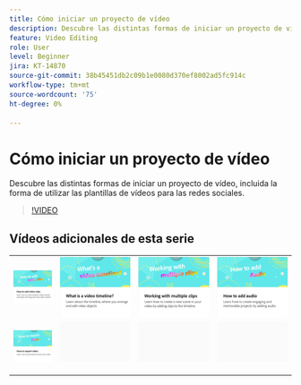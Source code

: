 ```yaml
---
title: Cómo iniciar un proyecto de vídeo
description: Descubre las distintas formas de iniciar un proyecto de vídeo, incluida la forma de utilizar las plantillas de vídeos para las redes sociales
feature: Video Editing
role: User
level: Beginner
jira: KT-14870
source-git-commit: 38b45451db2c09b1e0080d370ef8002ad5fc914c
workflow-type: tm+mt
source-wordcount: '75'
ht-degree: 0%

---
```


# Cómo iniciar un proyecto de vídeo

Descubre las distintas formas de iniciar un proyecto de vídeo, incluida la forma de utilizar las plantillas de vídeos para las redes sociales.

>[!VIDEO](https://video.tv.adobe.com/v/3427070?quality=12&learn=on&hidetitle=true)

## Vídeos adicionales de esta serie

<table style="table-layout:fixed">
<tr>
  <td>
         <a href="add-video-clips.md">
            <img alt="Cómo añadir clips de vídeo" src="assets/add-video-clips.png" />
         </a>
   </td>
   <td>
         <a href="video-timeline.md">
            <img alt="¿Qué es una línea de tiempo de vídeo?" src="assets/video-timeline.png" />
         </a>
   </td>
   <td>
         <a href="multiple-clips.md">
            <img alt="Uso de varios clips" src="assets/multiple-clips.png" />
         </a>
   </td>
   <td>
         <a href="add-audio-video.md">
            <img alt="Cómo añadir audio" src="assets/add-audio-video.png" />
         </a>
   </td>
</tr>
<tr>
    <td>
         <a href="export-video.md">
            <img alt="Cómo exportar un vídeo" src="assets/export-video.png" />
         </a>
   </td>
   <td>
    <img alt="Separador" src="../assets/Gray_thumbnail.png" />
    <div>
    <br>
   </td>
   <td>
    <img alt="Separador" src="../assets/Gray_thumbnail.png" />
    <div>
    <br>
   </td>
   <td>
    <img alt="Separador" src="../assets/Gray_thumbnail.png" />
    <div>
    <br>
   </td>
</tr>
</table>